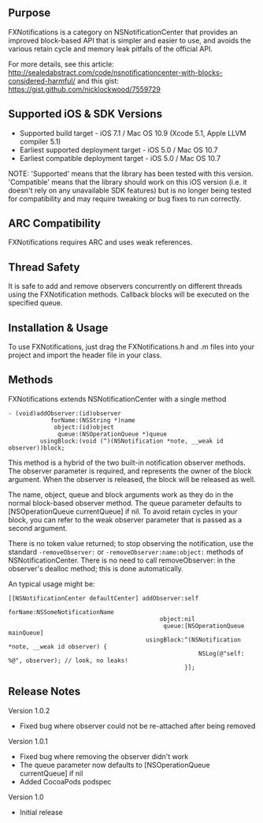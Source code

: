 Purpose
--------------

FXNotifications is a category on NSNotificationCenter that provides an improved block-based API that is simpler and easier to use, and avoids the various retain cycle and memory leak pitfalls of the official API.

For more details, see this article: http://sealedabstract.com/code/nsnotificationcenter-with-blocks-considered-harmful/ and this gist: https://gist.github.com/nicklockwood/7559729


Supported iOS & SDK Versions
-----------------------------

* Supported build target - iOS 7.1 / Mac OS 10.9 (Xcode 5.1, Apple LLVM compiler 5.1)
* Earliest supported deployment target - iOS 5.0 / Mac OS 10.7
* Earliest compatible deployment target - iOS 5.0 / Mac OS 10.7

NOTE: 'Supported' means that the library has been tested with this version. 'Compatible' means that the library should work on this iOS version (i.e. it doesn't rely on any unavailable SDK features) but is no longer being tested for compatibility and may require tweaking or bug fixes to run correctly.


ARC Compatibility
------------------

FXNotifications requires ARC and uses weak references.


Thread Safety
--------------

It is safe to add and remove observers concurrently on different threads using the FXNotification methods. Callback blocks will be executed on the specified queue.


Installation & Usage
--------------------

To use FXNotifications, just drag the FXNotifications.h and .m files into your project and import the header file in your class.


Methods
------------

FXNotifications extends NSNotificationCenter with a single method

    - (void)addObserver:(id)observer
                forName:(NSString *)name
                 object:(id)object
                  queue:(NSOperationQueue *)queue
             usingBlock:(void (^)(NSNotification *note, __weak id observer))block;
             
This method is a hybrid of the two built-in notification observer methods. The observer parameter is required, and represents the owner of the block argument. When the observer is released, the block will be released as well.

The name, object, queue and block arguments work as they do in the normal block-based observer method. The queue parameter defaults to [NSOperationQueue currentQueue] if nil. To avoid retain cycles in your block, you can refer to the weak observer parameter that is passed as a second argument.

There is no token value returned; to stop observing the notification, use the standard `-removeObserver:` or `-removeObserver:name:object:` methods of NSNotificationCenter. There is no need to call removeObserver: in the observer's dealloc method; this is done automatically.

An typical usage might be:

    [[NSNotificationCenter defaultCenter] addObserver:self
                                              forName:NSSomeNotificationName
                                               object:nil
                                                queue:[NSOperationQueue mainQueue]
                                           usingBlock:^(NSNotification *note, __weak id observer) {
                                                          NSLog(@"self: %@", observer); // look, no leaks!
                                                      }];
                                                      

Release Notes
-------------------
                                                      
Version 1.0.2

- Fixed bug where observer could not be re-attached after being removed

Version 1.0.1

- Fixed bug where removing the observer didn't work
- The queue parameter now defaults to [NSOperationQueue currentQueue] if nil
- Added CocoaPods podspec

Version 1.0

- Initial release